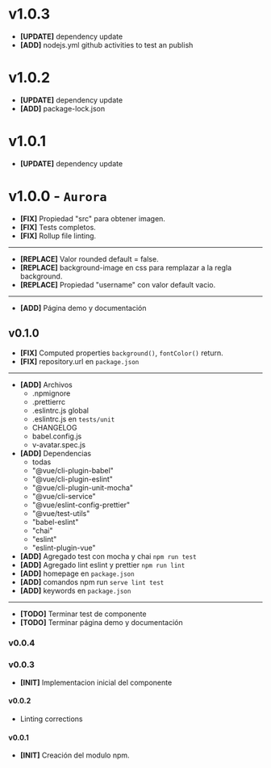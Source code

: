 # v1.0.3

- **[UPDATE]** dependency update
- **[ADD]** nodejs.yml github activities to test an publish

# v1.0.2

- **[UPDATE]** dependency update
- **[ADD]** package-lock.json

# v1.0.1

- **[UPDATE]** dependency update

# v1.0.0 - `Aurora`

- **[FIX]** Propiedad "src" para obtener imagen.
- **[FIX]** Tests completos.
- **[FIX]** Rollup file linting.

---

- **[REPLACE]** Valor rounded default = false.
- **[REPLACE]** background-image en css para remplazar a la regla background.
- **[REPLACE]** Propiedad "username" con valor default vacio.

---

- **[ADD]** Página demo y documentación

## v0.1.0

- **[FIX]** Computed properties `background()`, `fontColor()` return.
- **[FIX]** repository.url en `package.json`

---

- **[ADD]** Archivos
  - .npmignore
  - .prettierrc
  - .eslintrc.js global
  - .eslintrc.js en `tests/unit`
  - CHANGELOG
  - babel.config.js
  - v-avatar.spec.js
- **[ADD]** Dependencias
  - todas
  - "@vue/cli-plugin-babel"
  - "@vue/cli-plugin-eslint"
  - "@vue/cli-plugin-unit-mocha"
  - "@vue/cli-service"
  - "@vue/eslint-config-prettier"
  - "@vue/test-utils"
  - "babel-eslint"
  - "chai"
  - "eslint"
  - "eslint-plugin-vue"
- **[ADD]** Agregado test con mocha y chai `npm run test`
- **[ADD]** Agregado lint eslint y prettier `npm run lint`
- **[ADD]** homepage en `package.json`
- **[ADD]** comandos npm run `serve lint test`
- **[ADD]** keywords en `package.json`

---

- **[TODO]** Terminar test de componente
- **[TODO]** Terminar página demo y documentación

### v0.0.4

### v0.0.3

- **[INIT]** Implementacion inicial del componente

#### v0.0.2

- Linting corrections

#### v0.0.1

- **[INIT]** Creación del modulo npm.
